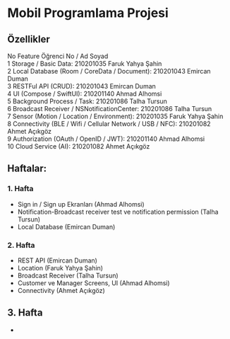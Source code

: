 # Mobil Programlama Projesi 

## Özellikler

No	Feature	Öğrenci No / Ad  Soyad  
1	Storage / Basic Data:	210201035 Faruk Yahya Şahin  
2	Local Database (Room / CoreData / Document):	210201043 Emircan Duman  
3	RESTFul API (CRUD):	210201043 Emircan Duman  
4	UI (Compose / SwiftUI):	210201140 Ahmad Alhomsi  
5	Background Process / Task:	210201086 Talha Tursun  
6	Broadcast Receiver / NSNotificationCenter:	210201086 Talha Tursun  
7	Sensor (Motion / Location / Environment):	210201035 Faruk Yahya Şahin  
8	Connectivity (BLE / Wifi / Cellular Network / USB / NFC):	210201082 Ahmet Açıkgöz  
9	Authorization (OAuth / OpenID / JWT):	210201140 Ahmad Alhomsi  
10	Cloud Service (AI):	210201082 Ahmet Açıkgöz  

## Haftalar:

### 1. Hafta

- Sign in / Sign up Ekranları (Ahmad Alhomsi)
- Notification-Broadcast receiver test ve notification permission (Talha Tursun)
- Local Database (Emircan Duman)

### 2. Hafta

- REST API (Emircan Duman)
- Location (Faruk Yahya Şahin)
- Broadcast Receiver (Talha Tursun)
- Customer ve Manager Screens, UI (Ahmad Alhomsi)
- Connectivity (Ahmet Açıkgöz)

## 3. Hafta

- 